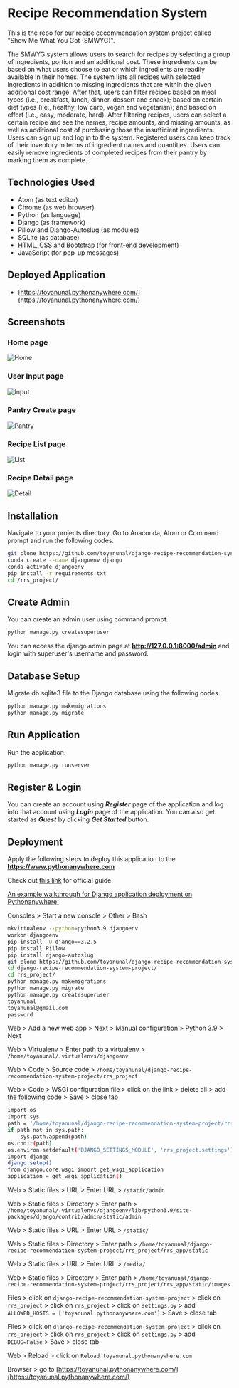 # Recipe Recommendation System
This is the repo for our recipe cecommendation system project called "Show Me What You Got (SMWYG)".

The SMWYG system allows users to search for recipes by selecting a group of ingredients, portion and an additional cost. These ingredients can be based on what users choose to eat or which ingredients are readily available in their homes. The system lists all recipes with selected ingredients in addition to missing ingredients that are within the given additional cost range. After that, users can filter recipes based on meal types (i.e., breakfast, lunch, dinner, dessert and snack); based on certain diet types (i.e., healthy, low carb, vegan and vegetarian); and based on effort (i.e., easy, moderate, hard). After filtering recipes, users can select a certain recipe and see the names, recipe amounts, and missing amounts, as well as additional cost of purchasing those the insufficient ingredients. Users can sign up and log in to the system. Registered users can keep track of their inventory in terms of ingredient names and quantities. Users can easily remove ingredients of completed recipes from their pantry by marking them as complete.

## Technologies Used
<ul>
<li>Atom (as text editor)</li>
<li>Chrome (as web browser)</li>
<li>Python (as language)</li>
<li>Django (as framework)</li>
<li>Pillow and Django-Autoslug (as modules)</li>
<li>SQLite (as database)</li>
<li>HTML, CSS and Bootstrap (for front-end development)</li>
<li>JavaScript (for pop-up messages)</li>
</ul>

## Deployed Application
* [https://toyanunal.pythonanywhere.com/](https://toyanunal.pythonanywhere.com/)

## Screenshots
### Home page
![Home](https://user-images.githubusercontent.com/59750131/177047779-9f35dcf9-35ac-4949-9eb8-b355a5f3827a.png)
### User Input page
![Input](https://user-images.githubusercontent.com/59750131/177047784-eced9481-24a2-46f8-b8a1-f4db169dc891.png)
### Pantry Create page
![Pantry](https://user-images.githubusercontent.com/59750131/177047785-34684318-65fd-45e9-8e1a-fa5c87e2b41e.png)
### Recipe List page
![List](https://user-images.githubusercontent.com/59750131/177047790-e717252d-ca3b-4931-b314-0d51bb285a5d.png)
### Recipe Detail page
![Detail](https://user-images.githubusercontent.com/59750131/177047795-74af9d0e-f854-4a41-b59d-b1656b1261f3.png)

## Installation
Navigate to your projects directory.
Go to Anaconda, Atom or Command prompt and run the following codes.
```bash
git clone https://github.com/toyanunal/django-recipe-recommendation-system-project.git && cd django-recipe-recommendation-system-project
conda create --name djangoenv django
conda activate djangoenv
pip install -r requirements.txt
cd /rrs_project/
```

## Create Admin
You can create an admin user using command prompt.
```bash
python manage.py createsuperuser
```

You can access the django admin page at **http://127.0.0.1:8000/admin** and login with superuser's username and password.

## Database Setup
Migrate db.sqlite3 file to the Django database using the following codes.
```bash
python manage.py makemigrations
python manage.py migrate
```

## Run Application
Run the application.
```bash
python manage.py runserver
```

## Register & Login
You can create an account using **_Register_** page of the application and log into that account using **_Login_** page of the application.
You can also get started as **_Guest_** by clicking **_Get Started_** button.

## Deployment
Apply the following steps to deploy this application to the **https://www.pythonanywhere.com**

Check out [this link](https://help.pythonanywhere.com/pages/DeployExistingDjangoProject/) for official guide.

<ins>An example walkthrough for Django application deployment on Pythonanywhere:</ins>

Consoles > Start a new console > Other > Bash
```bash
mkvirtualenv --python=python3.9 djangoenv
workon djangoenv
pip install -U django==3.2.5
pip install Pillow
pip install django-autoslug
git clone https://github.com/toyanunal/django-recipe-recommendation-system-project.git
cd django-recipe-recommendation-system-project/
cd rrs_project/
python manage.py makemigrations
python manage.py migrate
python manage.py createsuperuser
toyanunal
toyanunal@gmail.com
password
```

Web > Add a new web app > Next > Manual configuration > Python 3.9 > Next

Web > Virtualenv > Enter path to a virtualenv > `/home/toyanunal/.virtualenvs/djangoenv`

Web > Code > Source code > `/home/toyanunal/django-recipe-recommendation-system-project/rrs_project`

Web > Code > WSGI configuration file > click on the link > delete all > add the following code > Save > close tab
```bash
import os
import sys
path = '/home/toyanunal/django-recipe-recommendation-system-project/rrs_project'
if path not in sys.path:
    sys.path.append(path)
os.chdir(path)
os.environ.setdefault('DJANGO_SETTINGS_MODULE', 'rrs_project.settings')
import django
django.setup()
from django.core.wsgi import get_wsgi_application
application = get_wsgi_application()
```

Web > Static files > URL > Enter URL > `/static/admin`

Web > Static files > Directory > Enter path > `/home/toyanunal/.virtualenvs/djangoenv/lib/python3.9/site-packages/django/contrib/admin/static/admin`

Web > Static files > URL > Enter URL > `/static/`

Web > Static files > Directory > Enter path > `/home/toyanunal/django-recipe-recommendation-system-project/rrs_project/rrs_app/static`

Web > Static files > URL > Enter URL > `/media/`

Web > Static files > Directory > Enter path > `/home/toyanunal/django-recipe-recommendation-system-project/rrs_project/rrs_app/static/images`

Files > click on `django-recipe-recommendation-system-project` > click on `rrs_project` > click on `rrs_project` > click on `settings.py` > add `ALLOWED_HOSTS = ['toyanunal.pythonanywhere.com']` > Save > close tab

Files > click on `django-recipe-recommendation-system-project` > click on `rrs_project` > click on `rrs_project` > click on `settings.py` > add `DEBUG=False` > Save > close tab

Web > Reload > click on `Reload toyanunal.pythonanywhere.com`

Browser > go to [https://toyanunal.pythonanywhere.com/](https://toyanunal.pythonanywhere.com/)
